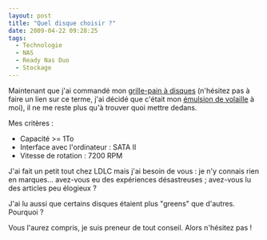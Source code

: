 ```yaml
---
layout: post
title: "Quel disque choisir ?"
date: 2009-04-22 09:28:25
tags:
  - Technologie
  - NAS
  - Ready Nas Duo
  - Stockage
---
```


Maintenant que j'ai commandé mon [grille-pain à disques](/blog/quel-serveur-nas-pour-la-maison/) (n'hésitez pas à faire un lien sur ce terme, j'ai décidé que c'était mon [émulsion de volaille](http://www.teulliac.com/killzone-2-sinvite-au-sony-style-store/) à moi), il ne me reste plus qu'à trouver quoi mettre dedans.

Mes critères&nbsp;:

*   Capacité &gt;= 1To
*   Interface avec l'ordinateur&nbsp;: SATA II
*   Vitesse de rotation&nbsp;: 7200 RPM

J'ai fait un petit tout chez LDLC mais j'ai besoin de vous : je n'y connais rien en marques&#8230; avez-vous eu des expériences désastreuses ; avez-vous lu des articles peu élogieux&nbsp;?

J'ai lu aussi que certains disques étaient plus "greens" que d'autres. Pourquoi&nbsp;?

Vous l'aurez compris, je suis preneur de tout conseil. Alors n'hésitez pas&nbsp;!